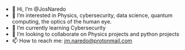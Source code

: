 - 👋 Hi, I’m @JosNaredo
- 👀 I’m interested in Physics, cybersecurity, data science, quantum computing, the optics of the human eye.
- 🌱 I’m currently learning Cybersecurity
- 💞️ I’m looking to collaborate on Physics projects and python projects
- 📫 How to reach me: jm.naredo@protonmail.com

<!---
JosNaredo/JosNaredo is a ✨ special ✨ repository because its `README.md` (this file) appears on your GitHub profile.
You can click the Preview link to take a look at your changes.
--->
